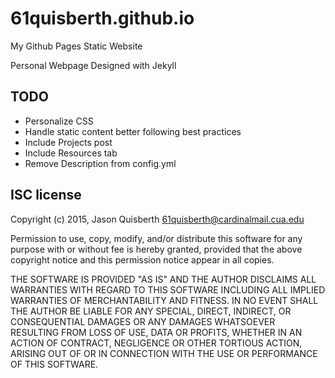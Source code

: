 ---
---
# 61quisberth.github.io
My Github Pages Static Website

Personal Webpage Designed with Jekyll

## TODO

* Personalize CSS
* Handle static content better following best practices
* Include Projects post
* Include Resources tab
* Remove Description from config.yml

## ISC license

Copyright (c) 2015, Jason Quisberth <61quisberth@cardinalmail.cua.edu>

Permission to use, copy, modify, and/or distribute this software for any
purpose with or without fee is hereby granted, provided that the above
copyright notice and this permission notice appear in all copies.

THE SOFTWARE IS PROVIDED "AS IS" AND THE AUTHOR DISCLAIMS ALL WARRANTIES
WITH REGARD TO THIS SOFTWARE INCLUDING ALL IMPLIED WARRANTIES OF
MERCHANTABILITY AND FITNESS. IN NO EVENT SHALL THE AUTHOR BE LIABLE FOR
ANY SPECIAL, DIRECT, INDIRECT, OR CONSEQUENTIAL DAMAGES OR ANY DAMAGES
WHATSOEVER RESULTING FROM LOSS OF USE, DATA OR PROFITS, WHETHER IN AN
ACTION OF CONTRACT, NEGLIGENCE OR OTHER TORTIOUS ACTION, ARISING OUT OF
OR IN CONNECTION WITH THE USE OR PERFORMANCE OF THIS SOFTWARE.
